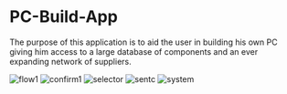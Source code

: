 # PC-Build-App

The purpose of this application is to aid the user in building his own PC giving him
access to a large database of components and an ever expanding network of
suppliers.

![flow1](https://github.com/AndreiM29/PC-Build-App/assets/72067795/27b2d1b1-2737-4aab-a636-ea5e1405fa17)
![confirm1](https://github.com/AndreiM29/PC-Build-App/assets/72067795/d05d4c72-5ece-407b-935e-606362cac307)
![selector](https://github.com/AndreiM29/PC-Build-App/assets/72067795/3758c17d-838d-4563-8e42-c430e2ad2119)
![sentc](https://github.com/AndreiM29/PC-Build-App/assets/72067795/c220c764-2814-49b6-9aa5-c5f3c7e2f576)
![system](https://github.com/AndreiM29/PC-Build-App/assets/72067795/8b776ba2-4f8b-4dcb-ace3-f3a2e12f51bf)
